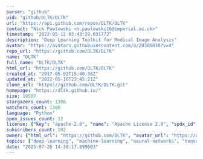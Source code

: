 ```yaml
---
parser: "github"
uid: "github/DLTK/DLTK"
url: "https://api.github.com/repos/DLTK/DLTK"
contact: "Nick Pawlowski <n.pawlowski16@imperial.ac.uk>"
timestamp: "2022-05-12 03:43:29.031772"
description: "Deep Learning Toolkit for Medical Image Analysis"
avatar: "https://avatars.githubusercontent.com/u/28306010?v=4"
repo_url: "https://github.com/DLTK/DLTK"
name: "DLTK"
full_name: "DLTK/DLTK"
html_url: "https://github.com/DLTK/DLTK"
created_at: "2017-05-02T15:40:36Z"
updated_at: "2022-05-10T23:45:21Z"
clone_url: "https://github.com/DLTK/DLTK.git"
homepage: "https://dltk.github.io/"
size: 19507
stargazers_count: 1306
watchers_count: 1306
language: "Python"
open_issues_count: 12
license: {"key": "apache-2.0", "name": "Apache License 2.0", "spdx_id": "Apache-2.0", "url": "https://api.github.com/licenses/apache-2.0", "node_id": "MDc6TGljZW5zZTI="}
subscribers_count: 102
owner: {"html_url": "https://github.com/DLTK", "avatar_url": "https://avatars.githubusercontent.com/u/28306010?v=4", "login": "DLTK", "type": "Organization"}
topics: ["deep-learning", "machine-learning", "neural-networks", "tensorflow", "medical-imaging", "data-science", "ml", "deep-neural-networks", "python", "medical", "dltk", "dltk-model-zoo", "neural-network", "neuroimaging", "cnn", "medical-image-processing"]
date: "2025-07-26 14:30:17.899603"
---
```

